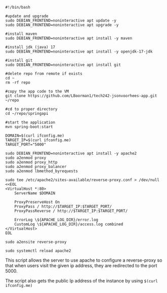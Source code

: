 ```
#!/bin/bash

#update and upgrade
sudo DEBIAN_FRONTEND=noninteractive apt update -y
sudo DEBIAN_FRONTEND=noninteractive apt upgrade -y

#install maven
sudo DEBIAN_FRONTEND=noninteractive apt install -y maven

#install jdk (java) 17
sudo DEBIAN_FRONTEND=noninteractive apt install -y openjdk-17-jdk

#install git
sudo DEBIAN_FRONTEND=noninteractive apt install git

#delete repo from remote if exists
cd ~
rm -rf repo

#copy the app code to the VM
git clone https://github.com/LBoorman1/tech242-jsonvoorhees-app.git ~/repo

#cd to proper directory
cd ~/repo/springapi

#start the application
mvn spring-boot:start

DOMAIN=$(curl ifconfig.me)
TARGET_IP=$(curl ifconfig.me)
TARGET_PORT="5000"

sudo DEBIAN_FRONTEND=noninteractive apt install -y apache2
sudo a2enmod proxy
sudo a2enmod proxy_http
sudo a2enmod proxy_balancer
sudo a2enmod lbmethod_byrequests

sudo tee /etc/apache2/sites-available/reverse-proxy.conf > /dev/null <<EOL
<VirtualHost *:80>
    ServerName $DOMAIN

    ProxyPreserveHost On
    ProxyPass / http://$TARGET_IP:$TARGET_PORT/
    ProxyPassReverse / http://$TARGET_IP:$TARGET_PORT/

    ErrorLog \${APACHE_LOG_DIR}/error.log
    CustomLog \${APACHE_LOG_DIR}/access.log combined
</VirtualHost>
EOL

sudo a2ensite reverse-proxy

sudo systemctl reload apache2
```

This script allows the server to use apache to configure a reverse-proxy so that when
users visit the given ip address, they are redirected to the port 5000.

The script also gets the public Ip address of the instance by using `$(curl ifconfig.me)`